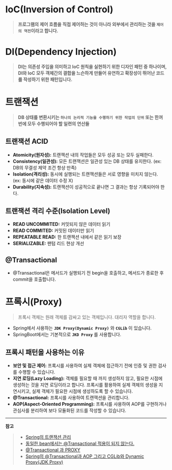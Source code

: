 # IoC(Inversion of Control)
> **프로그램의 제어 흐름을 직접 제어하는 것이 아니라 외부에서 관리하는 것을 `제어의 역전`이라고 합니다.**

# DI(Dependency Injection)
> **DI는 의존성 주입을 의미하고 IoC 원칙을 실현하기 위한 디자인 패턴 중 하나이며, DI와 IoC 모두 객체간의 결합을 느슨하게 만들어 유연하고 확장성이 뛰어난 코드를 작성하기 위한 패턴입니다.**

# 트랜잭션
> **DB 상태를 변환시키는 `하나의 논리적 기능을 수행하기 위한 작업의 단위` 또는 한꺼번에 모두 수행되어야 할 일련의 연산들**

## 트랜잭션 ACID
- **Atomicity(원자성):** 트랜잭션 내의 작업들은 모두 성공 또는 모두 실패한다.
- **Consistency(일관성):** 모든 트랜잭션은 일관성 있는 DB 상태를 유지한다. (ex: DB의 무결성 제약 조건 항상 만족)
- **Isolation(격리성):** 동시에 실행되는 트랜잭션들은 서로 영향을 미치지 않는다. (ex: 동시에 같은 데이터 수정 X)
- **Durability(지속성):** 트랜잭션이 성공적으로 끝나면 그 결과는 항상 기록되어야 한다.

## 트랜잭션 격리 수준(Isolation Level)
- **READ UNCOMMITED:** 커밋되지 않은 데이터 읽기
- **READ COMMITED:** 커밋된 데이터만 읽기
- **REPEATABLE READ:** 한 트랜잭션 내에서 같은 읽기 보장
- **SERIALIZABLE:** 팬텀 리드 현상 개선

## @Transactional
- @Transactional은 메서드가 실행되기 전 begin을 호출하고, 메서드가 종료한 후 commit을 호출합니다.


# 프록시(Proxy)
> 프록시 객체는 원래 객체를 감싸고 있는 객체입니다. 대리자 역할을 합니다.
- Spring에서 사용하는 **`JDK Proxy(Dynamic Proxy)`** 와 **`CGLib`** 이 있습니다.
- SpringBoot에서는 기본적으로 **`JKD Proxy`** 를 사용합니다.

## 프록시 패턴을 사용하는 이유
- **보안 및 접근 제어:** 프록시를 사용하여 실제 객체에 접근하기 전에 인증 및 권한 검사를 수행할 수 있습니다.
- **지연 로딩(Lazy Loading):** 객체를 필요할 때 까지 생성하지 않고, 필요한 시점에 생성하는 것을 지연 로딩이라고 합니다. 프록시를 활용하여 실제 객체의 생성을 지연시키고, 실제 객체가 필요한 시점에 생성하도록 할 수 있습니다.
- **@Transactional:** 프록시를 사용하여 트랜잭션을 관리합니다.
- **AOP(Aspect-Oriented Programming):** 프록시를 사용하여 AOP를 구현하거나 관심사를 분리하여 보다 모듈화된 코드를 작성할 수 있습니다.

---

**참고**
> - [Spring의 트랜잭션 관리](https://yeonyeon.tistory.com/223)
> - [동일한 bean에서는 @Transactional 적용이 되지 않는다.](https://yeonyeon.tistory.com/283#nav)
> - [@Transactional 과 PROXY](https://velog.io/@chullll/Transactional-%EA%B3%BC-PROXY)
> - [Spring의 @Transactional과 AOP 그리고 CGLib와 Dynamic Proxy(JDK Proxy)](https://minkukjo.github.io/framework/2021/05/23/Spring/)